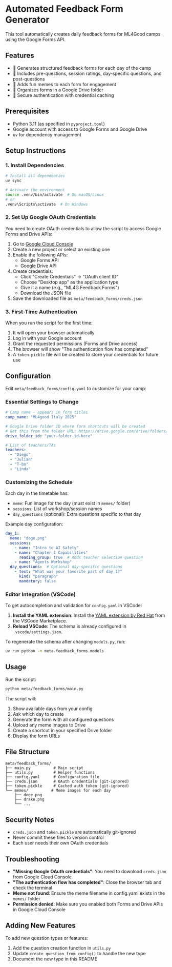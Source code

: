 # Automated Feedback Form Generator

This tool automatically creates daily feedback forms for ML4Good camps using the Google Forms API.

## Features

- 📝 Generates structured feedback forms for each day of the camp
- 🎯 Includes pre-questions, session ratings, day-specific questions, and post-questions
- 🎨 Adds fun memes to each form for engagement
- 📁 Organizes forms in a Google Drive folder
- 🔐 Secure authentication with credential caching

## Prerequisites

- Python 3.11 (as specified in `pyproject.toml`)
- Google account with access to Google Forms and Google Drive
- `uv` for dependency management

## Setup Instructions

### 1. Install Dependencies

```bash
# Install all dependencies
uv sync

# Activate the environment
source .venv/bin/activate  # On macOS/Linux
# or
.venv\Scripts\activate  # On Windows
```

### 2. Set Up Google OAuth Credentials

You need to create OAuth credentials to allow the script to access Google Forms and Drive APIs:

1. Go to [Google Cloud Console](https://console.cloud.google.com/apis/credentials)
2. Create a new project or select an existing one
3. Enable the following APIs:
   - Google Forms API
   - Google Drive API
4. Create credentials:
   - Click "Create Credentials" → "OAuth client ID"
   - Choose "Desktop app" as the application type
   - Give it a name (e.g., "ML4G Feedback Forms")
   - Download the JSON file
5. Save the downloaded file as `meta/feedback_forms/creds.json`

### 3. First-Time Authentication

When you run the script for the first time:

1. It will open your browser automatically
2. Log in with your Google account
3. Grant the requested permissions (Forms and Drive access)
4. The browser will show "The authentication flow has completed"
5. A `token.pickle` file will be created to store your credentials for future use

## Configuration

Edit `meta/feedback_forms/config.yaml` to customize for your camp:

### Essential Settings to Change

```yaml
# Camp name - appears in form titles
camp_name: "ML4good Italy 2025"

# Google Drive folder ID where form shortcuts will be created
# Get this from the folder URL: https://drive.google.com/drive/folders/[FOLDER_ID]
drive_folder_id: "your-folder-id-here"

# List of teachers/TAs
teachers:
  - "Diego"
  - "Julian"
  - "T-bo"
  - "Linda"
```

### Customizing the Schedule

Each day in the timetable has:
- `meme`: Fun image for the day (must exist in `memes/` folder)
- `sessions`: List of workshop/session names
- `day_questions` (optional): Extra questions specific to that day

Example day configuration:
```yaml
day_1:
  meme: "doge.png"
  sessions:
    - name: "Intro to AI Safety"
    - name: "Chapter 1 Capabilities"
      reading_group: true  # Adds teacher selection question
    - name: "Agents Workshop"
  day_questions:  # Optional day-specific questions
    - text: "What was your favorite part of day 1?"
      kind: "paragraph"
      mandatory: false
```

### Editor Integration (VSCode)

To get autocompletion and validation for `config.yaml` in VSCode:

1.  **Install the YAML extension**: Install the [YAML extension by Red Hat](https://marketplace.visualstudio.com/items?itemName=redhat.vscode-yaml) from the VSCode Marketplace.
2.  **Reload VSCode**: The schema is already configured in `.vscode/settings.json`.

To regenerate the schema after changing `models.py`, run:
```bash
uv run python -m meta.feedback_forms.models
```


## Usage

Run the script:
```bash
python meta/feedback_forms/main.py
```

The script will:
1. Show available days from your config
2. Ask which day to create
3. Generate the form with all configured questions
4. Upload any meme images to Drive
5. Create a shortcut in your specified Drive folder
6. Display the form URLs

## File Structure

```
meta/feedback_forms/
├── main.py          # Main script
├── utils.py         # Helper functions
├── config.yaml      # Configuration file
├── creds.json       # OAuth credentials (git-ignored)
├── token.pickle     # Cached auth token (git-ignored)
└── memes/          # Meme images for each day
    ├── doge.png
    ├── drake.png
    └── ...
```

## Security Notes

- `creds.json` and `token.pickle` are automatically git-ignored
- Never commit these files to version control
- Each user needs their own OAuth credentials

## Troubleshooting

- **"Missing Google OAuth credentials"**: You need to download `creds.json` from Google Cloud Console
- **"The authentication flow has completed"**: Close the browser tab and check the terminal
- **Meme not found**: Ensure the meme filename in config.yaml exists in the `memes/` folder
- **Permission denied**: Make sure you enabled both Forms and Drive APIs in Google Cloud Console

## Adding New Features

To add new question types or features:
1. Add the question creation function in `utils.py`
2. Update `create_question_from_config()` to handle the new type
3. Document the new type in this README
